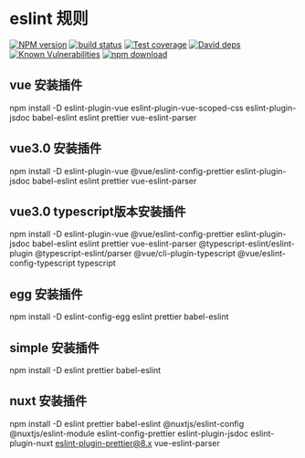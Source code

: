 # eslint 规则

[![NPM version][npm-image]][npm-url]
[![build status][travis-image]][travis-url]
[![Test coverage][codecov-image]][codecov-url]
[![David deps][david-image]][david-url]
[![Known Vulnerabilities][snyk-image]][snyk-url]
[![npm download][download-image]][download-url]

[npm-image]: https://img.shields.io/npm/v/eslint-config-sets.svg?style=flat-square
[npm-url]: https://npmjs.org/package/eslint-config-sets
[travis-image]: https://travis-ci.org/saqqdy/eslint-config-sets.svg?branch=master
[travis-url]: https://travis-ci.org/saqqdy/eslint-config-sets
[codecov-image]: https://img.shields.io/codecov/c/github/saqqdy/eslint-config-sets.svg?style=flat-square
[codecov-url]: https://codecov.io/github/saqqdy/eslint-config-sets?branch=master
[david-image]: https://img.shields.io/david/saqqdy/eslint-config-sets.svg?style=flat-square
[david-url]: https://david-dm.org/saqqdy/eslint-config-sets
[snyk-image]: https://snyk.io/test/npm/eslint-config-sets/badge.svg?style=flat-square
[snyk-url]: https://snyk.io/test/npm/eslint-config-sets
[download-image]: https://img.shields.io/npm/dm/eslint-config-sets.svg?style=flat-square
[download-url]: https://npmjs.org/package/eslint-config-sets

## vue 安装插件

npm install -D eslint-plugin-vue eslint-plugin-vue-scoped-css eslint-plugin-jsdoc babel-eslint eslint prettier vue-eslint-parser

## vue3.0 安装插件

npm install -D eslint-plugin-vue @vue/eslint-config-prettier eslint-plugin-jsdoc babel-eslint eslint prettier vue-eslint-parser

## vue3.0 typescript版本安装插件

npm install -D eslint-plugin-vue @vue/eslint-config-prettier eslint-plugin-jsdoc babel-eslint eslint prettier vue-eslint-parser @typescript-eslint/eslint-plugin @typescript-eslint/parser @vue/cli-plugin-typescript @vue/eslint-config-typescript typescript

## egg 安装插件

npm install -D eslint-config-egg eslint prettier babel-eslint

## simple 安装插件

npm install -D eslint prettier babel-eslint

## nuxt 安装插件

npm install -D eslint prettier babel-eslint @nuxtjs/eslint-config @nuxtjs/eslint-module eslint-config-prettier eslint-plugin-jsdoc eslint-plugin-nuxt eslint-plugin-prettier@8.x vue-eslint-parser
